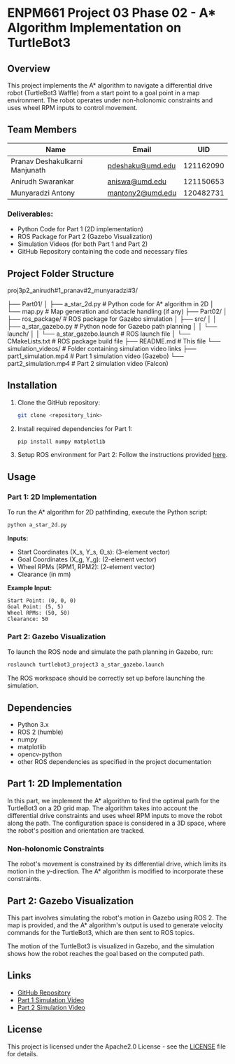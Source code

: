 
# ENPM661 Project 03 Phase 02 - A* Algorithm Implementation on TurtleBot3

## Overview

This project implements the A* algorithm to navigate a differential drive robot (TurtleBot3 Waffle) from a start point to a goal point in a map environment. The robot operates under non-holonomic constraints and uses wheel RPM inputs to control movement.

## Team Members

| Name                           | Email            | UID       |
| ------------------------------ | ---------------- | --------- |
| Pranav Deshakulkarni Manjunath | pdeshaku@umd.edu | 121162090 |
| Anirudh Swarankar              | aniswa@umd.edu   | 121150653 |
| Munyaradzi Antony              | mantony2@umd.edu | 120482731 |


### Deliverables:
- Python Code for Part 1 (2D implementation)
- ROS Package for Part 2 (Gazebo Visualization)
- Simulation Videos (for both Part 1 and Part 2)
- GitHub Repository containing the code and necessary files


## Project Folder Structure

   proj3p2_anirudh#1_pranav#2_munyaradzi#3/     
   
   ├── Part01/
   │   ├── a_star_2d.py          # Python code for A* algorithm in 2D
   │   └── map.py                # Map generation and obstacle handling (if any)
   ├── Part02/
   │   ├── ros_package/          # ROS package for Gazebo simulation
   │   ├── src/
   │   │   ├── a_star_gazebo.py  # Python node for Gazebo path planning
   │   │   └── launch/
   │   │       └── a_star_gazebo.launch # ROS launch file
   │   └── CMakeLists.txt        # ROS package build file
   ├── README.md                 # This file
   └── simulation_videos/        # Folder containing simulation video links
      ├── part1_simulation.mp4   # Part 1 simulation video (Gazebo)
      └── part2_simulation.mp4   # Part 2 simulation video (Falcon)                   


## Installation

1. Clone the GitHub repository:
   ```bash
   git clone <repository_link>
   ```

2. Install required dependencies for Part 1:
   ```bash
   pip install numpy matplotlib
   ```

3. Setup ROS environment for Part 2:
   Follow the instructions provided [here](https://github.com/shantanuparabumd/turtlebot3_project3).

## Usage

### Part 1: 2D Implementation
To run the A* algorithm for 2D pathfinding, execute the Python script:

```bash
python a_star_2d.py
```

**Inputs:**
- Start Coordinates (X_s, Y_s, Θ_s): (3-element vector)
- Goal Coordinates (X_g, Y_g): (2-element vector)
- Wheel RPMs (RPM1, RPM2): (2-element vector)
- Clearance (in mm)

**Example Input:**
```
Start Point: (0, 0, 0)
Goal Point: (5, 5)
Wheel RPMs: (50, 50)
Clearance: 50
```

### Part 2: Gazebo Visualization
To launch the ROS node and simulate the path planning in Gazebo, run:

```bash
roslaunch turtlebot3_project3 a_star_gazebo.launch
```

The ROS workspace should be correctly set up before launching the simulation.

## Dependencies
- Python 3.x
- ROS 2 (humble)
- numpy
- matplotlib
- opencv-python
- other ROS dependencies as specified in the project documentation

## Part 1: 2D Implementation

In this part, we implement the A* algorithm to find the optimal path for the TurtleBot3 on a 2D grid map. The algorithm takes into account the differential drive constraints and uses wheel RPM inputs to move the robot along the path. The configuration space is considered in a 3D space, where the robot's position and orientation are tracked.

### Non-holonomic Constraints
The robot's movement is constrained by its differential drive, which limits its motion in the y-direction. The A* algorithm is modified to incorporate these constraints.

## Part 2: Gazebo Visualization

This part involves simulating the robot's motion in Gazebo using ROS 2. The map is provided, and the A* algorithm's output is used to generate velocity commands for the TurtleBot3, which are then sent to ROS topics.

The motion of the TurtleBot3 is visualized in Gazebo, and the simulation shows how the robot reaches the goal based on the computed path.


## Links

- [GitHub Repository](<GitHub Repository URL>)
- [Part 1 Simulation Video](<Google Drive/YouTube link>)
- [Part 2 Simulation Video](<Google Drive/YouTube link>)

## License
This project is licensed under the Apache2.0 License - see the [LICENSE](LICENSE) file for details.

